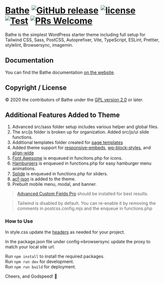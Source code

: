 # [Bathe](https://ixkaito.github.io/bathe/) [![GitHub release](https://img.shields.io/github/v/release/ixkaito/bathe?color=ed64a6)](https://github.com/wp-bathe/bathe/releases) [![license](https://img.shields.io/badge/license-GPL--2.0%2B-orange)](https://github.com/wp-bathe/bathe/blob/master/LICENSE) [![Test](https://github.com/ixkaito/bathe/workflows/Test/badge.svg)](https://github.com/ixkaito/bathe/actions) [![PRs Welcome](https://img.shields.io/badge/PRs-welcome-brightgreen.svg)](https://github.com/ixkaito/bathe/pulls)

Bathe is the simplest WordPress starter theme including full setup for Tailwind CSS, Sass, PostCSS, Autoprefixer, Vite, TypeScript, ESLint, Prettier, stylelint, Browsersync, imagemin.

## Documentation

You can find the Bathe documentation [on the website](https://ixkaito.github.io/bathe/).

## Copyright / License

© 2020 the contributors of Bathe under the [GPL version 2.0](https://raw.githubusercontent.com/wp-bathe/bathe/master/LICENSE) or later.

## Additional Features Added to Theme

1. Advanced src/sass folder setup includes various helper and global files.
2. The src/js folder is broken up for organization. Added src/js/ui slide functions.
3. Additional templates folder created for [page templates](https://developer.wordpress.org/themes/template-files-section/page-template-files/)
4. Added theme support for [responsive-embeds](https://developer.wordpress.org/block-editor/how-to-guides/themes/theme-support/#responsive-embedded-content), [wp-block-styles](https://developer.wordpress.org/block-editor/how-to-guides/themes/theme-support/#default-block-styles), and [align-wide](https://developer.wordpress.org/block-editor/how-to-guides/themes/theme-support/#wide-alignment)
5. [Font Awesome](https://fontawesome.com/) is enqueued in funcitons.php for icons.
6. [Hamburgers](https://www.npmjs.com/package/hamburgers) is enqueued in functions.php for easy hamburger menu animations.
7. [Splide](https://splidejs.com/) is enqueued in functions.php for sliders.
8. [acf-json](https://www.advancedcustomfields.com/resources/local-json/) is added to the theme.
9. Prebuilt mobile menu, modal, and banner.

> [Advanced Custom Fields Pro](https://www.advancedcustomfields.com/pro/) should be installed for best results.

> Tailwind is disabled by default. You can re-enable it by removing the comments in postcss.config.mjs and the enqueue in functions.php

### How to Use

In style.css update the [headers](https://developer.wordpress.org/themes/basics/main-stylesheet-style-css/#example) as needed for your project.

In the package.json file under config->browsersync update the proxy to match your local site url.

Run `npm install` to install the required packages.  
Run `npm run dev` for development.  
Run `npm run build` for deployment.

Cheers, and Godspeed! 🍻
